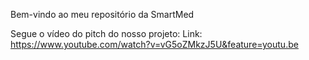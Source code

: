 Bem-vindo ao meu repositório da SmartMed

Segue o vídeo do pitch do nosso projeto:
Link: https://www.youtube.com/watch?v=vG5oZMkzJ5U&feature=youtu.be